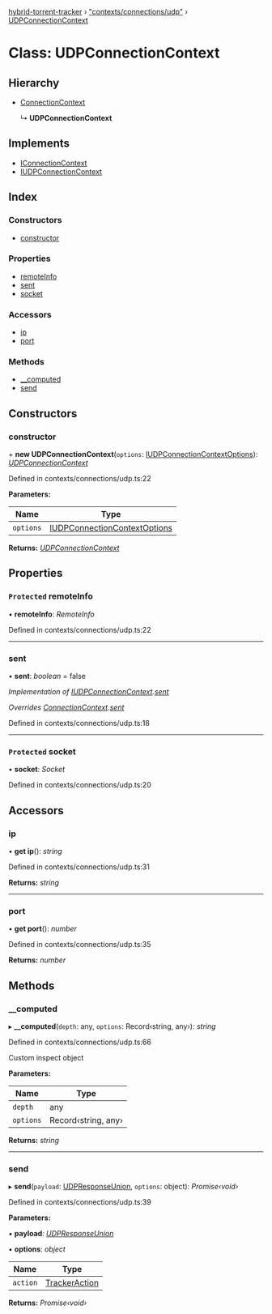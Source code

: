 [hybrid-torrent-tracker](../README.md) › ["contexts/connections/udp"](../modules/_contexts_connections_udp_.md) › [UDPConnectionContext](_contexts_connections_udp_.udpconnectioncontext.md)

# Class: UDPConnectionContext

## Hierarchy

* [ConnectionContext](_contexts_connections_context_.connectioncontext.md)

  ↳ **UDPConnectionContext**

## Implements

* [IConnectionContext](../interfaces/_interfaces_.iconnectioncontext.md)
* [IUDPConnectionContext](../interfaces/_interfaces_.iudpconnectioncontext.md)

## Index

### Constructors

* [constructor](_contexts_connections_udp_.udpconnectioncontext.md#constructor)

### Properties

* [remoteInfo](_contexts_connections_udp_.udpconnectioncontext.md#protected-remoteinfo)
* [sent](_contexts_connections_udp_.udpconnectioncontext.md#sent)
* [socket](_contexts_connections_udp_.udpconnectioncontext.md#protected-socket)

### Accessors

* [ip](_contexts_connections_udp_.udpconnectioncontext.md#ip)
* [port](_contexts_connections_udp_.udpconnectioncontext.md#port)

### Methods

* [__computed](_contexts_connections_udp_.udpconnectioncontext.md#__computed)
* [send](_contexts_connections_udp_.udpconnectioncontext.md#send)

## Constructors

###  constructor

\+ **new UDPConnectionContext**(`options`: [IUDPConnectionContextOptions](../interfaces/_contexts_connections_udp_.iudpconnectioncontextoptions.md)): *[UDPConnectionContext](_contexts_connections_udp_.udpconnectioncontext.md)*

Defined in contexts/connections/udp.ts:22

**Parameters:**

Name | Type |
------ | ------ |
`options` | [IUDPConnectionContextOptions](../interfaces/_contexts_connections_udp_.iudpconnectioncontextoptions.md) |

**Returns:** *[UDPConnectionContext](_contexts_connections_udp_.udpconnectioncontext.md)*

## Properties

### `Protected` remoteInfo

• **remoteInfo**: *RemoteInfo*

Defined in contexts/connections/udp.ts:22

___

###  sent

• **sent**: *boolean* = false

*Implementation of [IUDPConnectionContext](../interfaces/_interfaces_.iudpconnectioncontext.md).[sent](../interfaces/_interfaces_.iudpconnectioncontext.md#sent)*

*Overrides [ConnectionContext](_contexts_connections_context_.connectioncontext.md).[sent](_contexts_connections_context_.connectioncontext.md#sent)*

Defined in contexts/connections/udp.ts:18

___

### `Protected` socket

• **socket**: *Socket*

Defined in contexts/connections/udp.ts:20

## Accessors

###  ip

• **get ip**(): *string*

Defined in contexts/connections/udp.ts:31

**Returns:** *string*

___

###  port

• **get port**(): *number*

Defined in contexts/connections/udp.ts:35

**Returns:** *number*

## Methods

###  __computed

▸ **__computed**(`depth`: any, `options`: Record‹string, any›): *string*

Defined in contexts/connections/udp.ts:66

Custom inspect object

**Parameters:**

Name | Type |
------ | ------ |
`depth` | any |
`options` | Record‹string, any› |

**Returns:** *string*

___

###  send

▸ **send**(`payload`: [UDPResponseUnion](../modules/_interfaces_.md#udpresponseunion), `options`: object): *Promise‹void›*

Defined in contexts/connections/udp.ts:39

**Parameters:**

▪ **payload**: *[UDPResponseUnion](../modules/_interfaces_.md#udpresponseunion)*

▪ **options**: *object*

Name | Type |
------ | ------ |
`action` | [TrackerAction](../enums/_constants_.trackeraction.md) |

**Returns:** *Promise‹void›*
